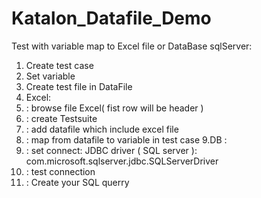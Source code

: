 # Katalon_Datafile_Demo
Test with variable map to Excel file or DataBase sqlServer:
1. Create test case 
2. Set variable
3. Create test file in DataFile  
4. Excel:
5.  : browse file Excel( fist row will be header )
6.  : create Testsuite 
7.  : add datafile which include excel file
8. : map from datafile to variable in test case
9.DB :
10. : set connect: JDBC driver ( SQL server ): com.microsoft.sqlserver.jdbc.SQLServerDriver
11. : test connection
12. : Create your SQL querry
           
